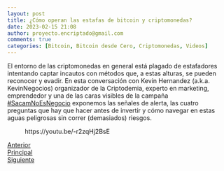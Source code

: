 ```yaml
---
layout: post
title: ¿Cómo operan las estafas de bitcoin y criptomonedas?
date: 2023-02-15 21:08
author: proyecto.encriptado@gmail.com
comments: true
categories: [Bitcoin, Bitcoin desde Cero, Criptomonedas, Videos]
---
```

<!-- wp:paragraph -->
<p>El entorno de las criptomonedas en general está plagado de estafadores intentando captar incautos con métodos que, a estas alturas, se pueden reconocer y evadir. En esta conversación con Kevin Hernandez (a.k.a. KevinNegocios) organizador de la Criptodemia, experto en marketing, emprendedor y una de las caras visibles de la campaña <a href="https://www.youtube.com/hashtag/sacamnoesnegocio">#SacamNoEsNegocio</a> exponemos las señales de alerta, las cuatro preguntas que hay que hacer antes de invertir y cómo navegar en estas aguas peligrosas sin correr (demasiados) riesgos.</p>
<!-- /wp:paragraph -->

<!-- wp:embed {"url":"https://youtu.be/-r2zqHj2BsE","type":"video","providerNameSlug":"youtube","responsive":true,"className":"wp-embed-aspect-16-9 wp-has-aspect-ratio"} -->
<figure class="wp-block-embed is-type-video is-provider-youtube wp-block-embed-youtube wp-embed-aspect-16-9 wp-has-aspect-ratio"><div class="wp-block-embed__wrapper">
https://youtu.be/-r2zqHj2BsE
</div></figure>
<!-- /wp:embed -->

<!-- wp:columns -->
<div class="wp-block-columns"><!-- wp:column -->
<div class="wp-block-column"><!-- wp:buttons {"layout":{"type":"flex"}} -->
<div class="wp-block-buttons"><!-- wp:button {"className":"is-style-outline"} -->
<div class="wp-block-button is-style-outline"><a class="wp-block-button__link wp-element-button" href="https://proyectobitcoin.com/?p=158">Anterior</a></div>
<!-- /wp:button --></div>
<!-- /wp:buttons --></div>
<!-- /wp:column -->

<!-- wp:column -->
<div class="wp-block-column"><!-- wp:buttons {"layout":{"type":"flex","justifyContent":"center"}} -->
<div class="wp-block-buttons"><!-- wp:button {"className":"is-style-outline"} -->
<div class="wp-block-button is-style-outline"><a class="wp-block-button__link wp-element-button" href="https://proyectobitcoin.com/?page_id=218">Principal</a></div>
<!-- /wp:button --></div>
<!-- /wp:buttons --></div>
<!-- /wp:column -->

<!-- wp:column -->
<div class="wp-block-column"><!-- wp:buttons {"layout":{"type":"flex","justifyContent":"right"}} -->
<div class="wp-block-buttons"><!-- wp:button {"className":"is-style-outline"} -->
<div class="wp-block-button is-style-outline"><a class="wp-block-button__link wp-element-button" href="https://proyectobitcoin.com/?p=162">Siguiente </a></div>
<!-- /wp:button --></div>
<!-- /wp:buttons --></div>
<!-- /wp:column --></div>
<!-- /wp:columns -->
